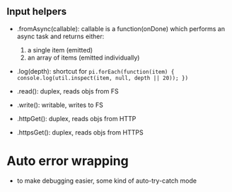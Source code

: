## Input helpers

- .fromAsync(callable): callable is a function(onDone) which performs an async task and returns either: 
  1. a single item (emitted)
  2. an array of items (emitted individually)
  
- .log(depth): shortcut for `pi.forEach(function(item) { console.log(util.inspect(item, null, depth || 20)); })`

- .read(): duplex, reads objs from FS
- .write(): writable, writes to FS
- .httpGet(): duplex, reads objs from HTTP
- .httpsGet(): duplex, reads objs from HTTPS

# Auto error wrapping

- to make debugging easier, some kind of auto-try-catch mode

